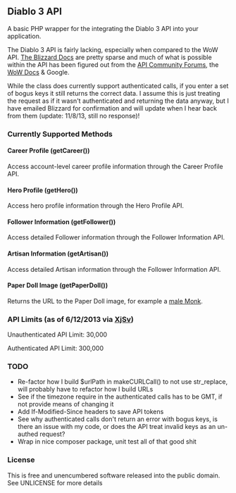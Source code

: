## Diablo 3 API

A basic PHP wrapper for the integrating the Diablo 3 API into your application.

The Diablo 3 API is fairly lacking, especially when compared to the WoW API. [The Blizzard Docs](http://blizzard.github.io/d3-api-docs/) are pretty sparse and much of what is possible within the API has been figured out from the [API Community Forums](http://us.battle.net/d3/en/forum/6916195/), the [WoW Docs](https://github.com/Blizzard/api-wow-docs) & Google.

While the class does currently support authenticated calls, if you enter a set of bogus keys it still returns the correct data. I assume this is just treating the request as if it wasn't authenticated and returning the data anyway, but I have emailed Blizzard for confirmation and will update when I hear back from them (update: 11/8/13, still no response)!

### Currently Supported Methods

#### Career Profile (getCareer())

Access account-level career profile information through the Career Profile API.

#### Hero Profile (getHero())

Access hero profile information through the Hero Profile API.

#### Follower Information (getFollower())

Access detailed Follower information through the Follower Information API.

#### Artisan Information (getArtisan())

Access detailed Artisan information through the Follower Information API.

#### Paper Doll Image (getPaperDoll())

Returns the URL to the Paper Doll image, for example a [male Monk](http://eu.battle.net/d3/static/images/profile/hero/paperdoll/monk-male.jpg).

### API Limits (as of 6/12/2013 via [XjSv](https://twitter.com/Armando_Tresova))

Unauthenticated API Limit: 30,000

Authenticated API Limit: 300,000

### TODO
- Re-factor how I build $urlPath in makeCURLCall() to not use str_replace, will probably have to refactor how I build URLs
- See if the timezone require in the authenticated calls has to be GMT, if not provide means of changing it
- Add If-Modified-Since headers to save API tokens
- See why authenticated calls don't return an error with bogus keys, is there an issue with my code, or does the API treat invalid keys as an un-authed request?
- Wrap in nice composer package, unit test all of that good shit

### License
This is free and unencumbered software released into the public domain. See UNLICENSE for more details